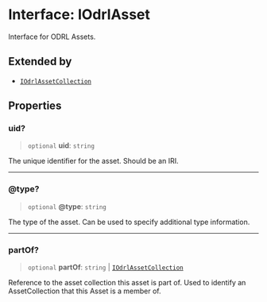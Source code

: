 # Interface: IOdrlAsset

Interface for ODRL Assets.

## Extended by

- [`IOdrlAssetCollection`](IOdrlAssetCollection.md)

## Properties

### uid?

> `optional` **uid**: `string`

The unique identifier for the asset.
Should be an IRI.

***

### @type?

> `optional` **@type**: `string`

The type of the asset.
Can be used to specify additional type information.

***

### partOf?

> `optional` **partOf**: `string` \| [`IOdrlAssetCollection`](IOdrlAssetCollection.md)

Reference to the asset collection this asset is part of.
Used to identify an AssetCollection that this Asset is a member of.
